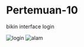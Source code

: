 # Pertemuan-10
bikin interface login

![login](https://github.com/DharmaAlamsyah/Pertemuan-10/assets/145316027/2c7be45d-8bfb-40b4-b590-ec42904d6e59)
![alam](https://github.com/DharmaAlamsyah/Pertemuan-10/assets/145316027/9f007976-692c-4d57-a690-f6dba0b2cf03)

